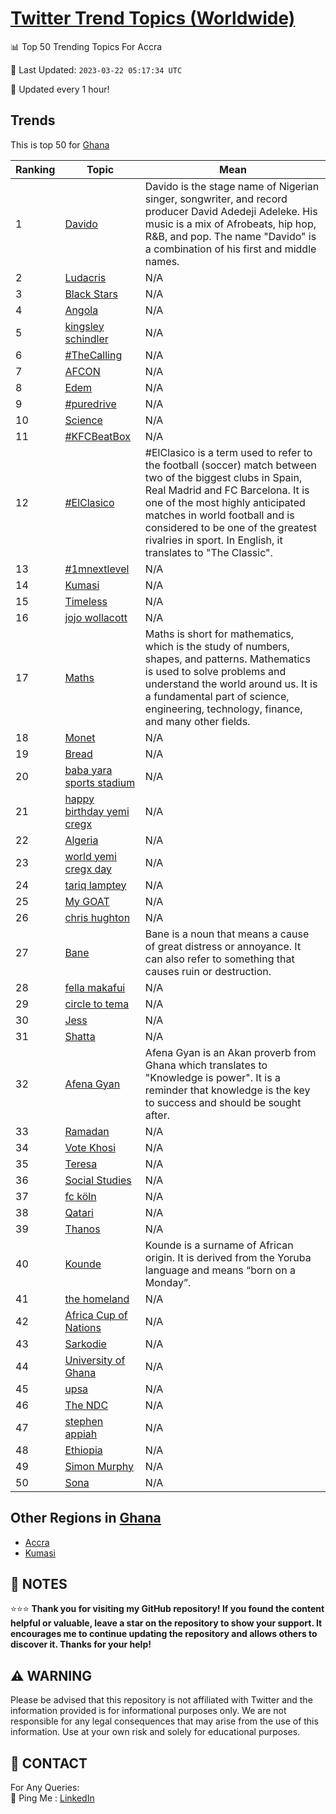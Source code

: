 [Twitter Trend Topics (Worldwide)](https://github.com/ErcinDedeoglu/Twitter-Trend-Topics)
==========


📊 Top 50 Trending Topics For Accra

📆 Last Updated: `2023-03-22 05:17:34 UTC`

🔧 Updated every 1 hour!


## Trends

This is top 50 for [Ghana](</Ghana>)

| Ranking | Topic | Mean |
| ------- | ------------ | ------------ |
| 1 | [Davido](http://twitter.com/search?q=Davido) | Davido is the stage name of Nigerian singer, songwriter, and record producer David Adedeji Adeleke. His music is a mix of Afrobeats, hip hop, R&B, and pop. The name "Davido" is a combination of his first and middle names. |
| 2 | [Ludacris](http://twitter.com/search?q=Ludacris) | N/A |
| 3 | [Black Stars](http://twitter.com/search?q=Black+Stars) | N/A |
| 4 | [Angola](http://twitter.com/search?q=Angola) | N/A |
| 5 | [kingsley schindler](http://twitter.com/search?q=kingsley+schindler) | N/A |
| 6 | [#TheCalling](http://twitter.com/search?q=%23TheCalling) | N/A |
| 7 | [AFCON](http://twitter.com/search?q=AFCON) | N/A |
| 8 | [Edem](http://twitter.com/search?q=Edem) | N/A |
| 9 | [#puredrive](http://twitter.com/search?q=%23puredrive) | N/A |
| 10 | [Science](http://twitter.com/search?q=Science) | N/A |
| 11 | [#KFCBeatBox](http://twitter.com/search?q=%23KFCBeatBox) | N/A |
| 12 | [#ElClasico](http://twitter.com/search?q=%23ElClasico) | #ElClasico is a term used to refer to the football (soccer) match between two of the biggest clubs in Spain, Real Madrid and FC Barcelona. It is one of the most highly anticipated matches in world football and is considered to be one of the greatest rivalries in sport. In English, it translates to "The Classic". |
| 13 | [#1mnextlevel](http://twitter.com/search?q=%231mnextlevel) | N/A |
| 14 | [Kumasi](http://twitter.com/search?q=Kumasi) | N/A |
| 15 | [Timeless](http://twitter.com/search?q=Timeless) | N/A |
| 16 | [jojo wollacott](http://twitter.com/search?q=jojo+wollacott) | N/A |
| 17 | [Maths](http://twitter.com/search?q=Maths) | Maths is short for mathematics, which is the study of numbers, shapes, and patterns. Mathematics is used to solve problems and understand the world around us. It is a fundamental part of science, engineering, technology, finance, and many other fields. |
| 18 | [Monet](http://twitter.com/search?q=Monet) | N/A |
| 19 | [Bread](http://twitter.com/search?q=Bread) | N/A |
| 20 | [baba yara sports stadium](http://twitter.com/search?q=baba+yara+sports+stadium) | N/A |
| 21 | [happy birthday yemi cregx](http://twitter.com/search?q=happy+birthday+yemi+cregx) | N/A |
| 22 | [Algeria](http://twitter.com/search?q=Algeria) | N/A |
| 23 | [world yemi cregx day](http://twitter.com/search?q=world+yemi+cregx+day) | N/A |
| 24 | [tariq lamptey](http://twitter.com/search?q=tariq+lamptey) | N/A |
| 25 | [My GOAT](http://twitter.com/search?q=My+GOAT) | N/A |
| 26 | [chris hughton](http://twitter.com/search?q=chris+hughton) | N/A |
| 27 | [Bane](http://twitter.com/search?q=Bane) | Bane is a noun that means a cause of great distress or annoyance. It can also refer to something that causes ruin or destruction. |
| 28 | [fella makafui](http://twitter.com/search?q=fella+makafui) | N/A |
| 29 | [circle to tema](http://twitter.com/search?q=circle+to+tema) | N/A |
| 30 | [Jess](http://twitter.com/search?q=Jess) | N/A |
| 31 | [Shatta](http://twitter.com/search?q=Shatta) | N/A |
| 32 | [Afena Gyan](http://twitter.com/search?q=Afena+Gyan) | Afena Gyan is an Akan proverb from Ghana which translates to "Knowledge is power". It is a reminder that knowledge is the key to success and should be sought after. |
| 33 | [Ramadan](http://twitter.com/search?q=Ramadan) | N/A |
| 34 | [Vote Khosi](http://twitter.com/search?q=Vote+Khosi) | N/A |
| 35 | [Teresa](http://twitter.com/search?q=Teresa) | N/A |
| 36 | [Social Studies](http://twitter.com/search?q=Social+Studies) | N/A |
| 37 | [fc köln](http://twitter.com/search?q=fc+k%c3%b6ln) | N/A |
| 38 | [Qatari](http://twitter.com/search?q=Qatari) | N/A |
| 39 | [Thanos](http://twitter.com/search?q=Thanos) | N/A |
| 40 | [Kounde](http://twitter.com/search?q=Kounde) | Kounde is a surname of African origin. It is derived from the Yoruba language and means “born on a Monday”. |
| 41 | [the homeland](http://twitter.com/search?q=the+homeland) | N/A |
| 42 | [Africa Cup of Nations](http://twitter.com/search?q=Africa+Cup+of+Nations) | N/A |
| 43 | [Sarkodie](http://twitter.com/search?q=Sarkodie) | N/A |
| 44 | [University of Ghana](http://twitter.com/search?q=University+of+Ghana) | N/A |
| 45 | [upsa](http://twitter.com/search?q=upsa) | N/A |
| 46 | [The NDC](http://twitter.com/search?q=The+NDC) | N/A |
| 47 | [stephen appiah](http://twitter.com/search?q=stephen+appiah) | N/A |
| 48 | [Ethiopia](http://twitter.com/search?q=Ethiopia) | N/A |
| 49 | [Simon Murphy](http://twitter.com/search?q=Simon+Murphy) | N/A |
| 50 | [Sona](http://twitter.com/search?q=Sona) | N/A |



## Other Regions in [Ghana](</Ghana>)

* [Accra](</Ghana/Accra.md>)
* [Kumasi](</Ghana/Kumasi.md>)



## 📝 NOTES

⭐⭐⭐ **Thank you for visiting my GitHub repository! If you found the content helpful or valuable, leave a star on the repository to show your support. It encourages me to continue updating the repository and allows others to discover it. Thanks for your help!**


## ⚠️ WARNING

Please be advised that this repository is not affiliated with Twitter and the information provided is for informational purposes only. We are not responsible for any legal consequences that may arise from the use of this information. Use at your own risk and solely for educational purposes.


## 📨 CONTACT

 For Any Queries:  
            🏓 Ping Me : [LinkedIn](https://www.linkedin.com/in/ercindedeoglu/)
